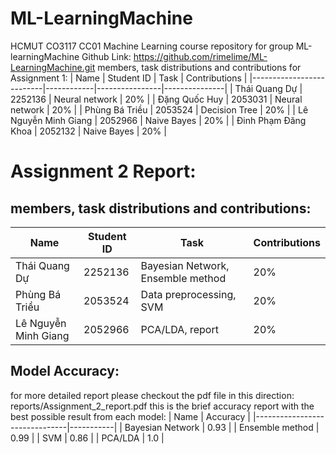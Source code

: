 # ML-LearningMachine
HCMUT CO3117 CC01 Machine Learning course repository for group ML-learningMachine
Github Link: https://github.com/rimelime/ML-LearningMachine.git
members, task distributions and contributions for Assignment 1: 
| Name                     | Student ID | Task           | Contributions |
|--------------------------|------------|----------------|---------------|
| Thái Quang Dự            | 2252136    | Neural network | 20%           |
| Đặng Quốc Huy            | 2053031    | Neural network | 20%           |
| Phùng Bá Triều           | 2053524    | Decision Tree  | 20%           |
| Lê Nguyễn Minh Giang     | 2052966    | Naive Bayes    | 20%           |
| Đinh Phạm Đăng Khoa      | 2052132    | Naive Bayes    | 20%           |
# Assignment 2 Report:
## members, task distributions and contributions: 
| Name                     | Student ID | Task                              | Contributions |
|--------------------------|------------|-----------------------------------|---------------|
| Thái Quang Dự            | 2252136    | Bayesian Network, Ensemble method | 20%           |
| Phùng Bá Triều           | 2053524    | Data preprocessing, SVM           | 20%           |
| Lê Nguyễn Minh Giang     | 2052966    | PCA/LDA, report                   | 20%           |
## Model Accuracy:
for more detailed report please checkout the pdf file in this direction: reports/Assignment_2_report.pdf
this is the brief accuracy report with the best possible result from each model:
| Name                          | Accuracy  |
|-------------------------------|-----------|
| Bayesian Network              | 0.93      |
| Ensemble method               | 0.99      |
| SVM                           | 0.86      |
| PCA/LDA                       | 1.0       |